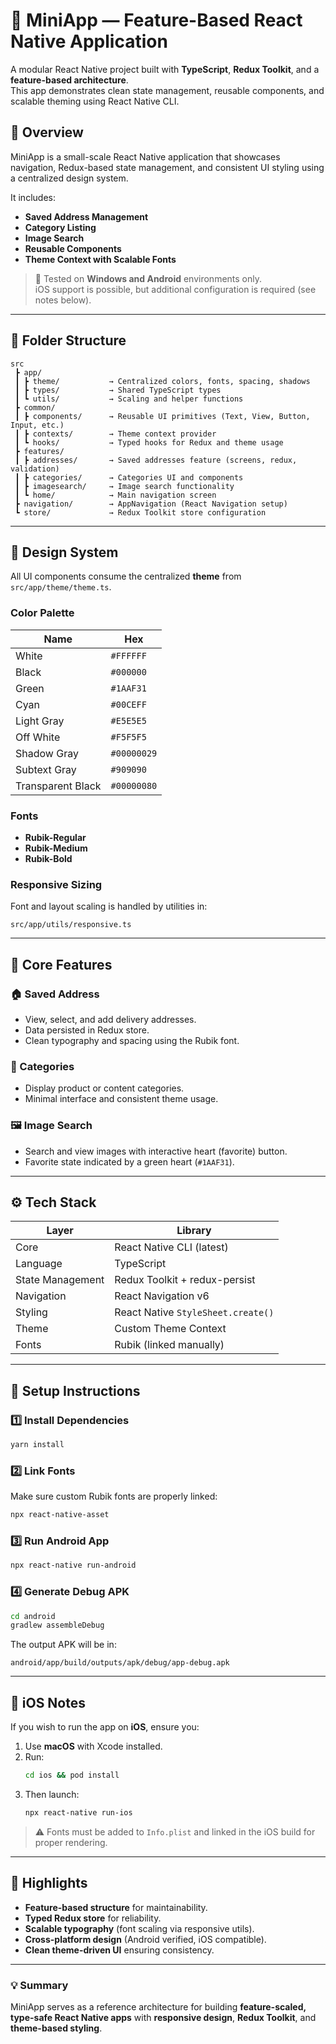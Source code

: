 # 🧭 MiniApp — Feature-Based React Native Application

A modular React Native project built with **TypeScript**, **Redux Toolkit**, and a **feature-based architecture**.  
This app demonstrates clean state management, reusable components, and scalable theming using React Native CLI.


## 📱 Overview

MiniApp is a small-scale React Native application that showcases navigation, Redux-based state management, and consistent UI styling using a centralized design system.

It includes:
- **Saved Address Management**
- **Category Listing**
- **Image Search**
- **Reusable Components**
- **Theme Context with Scalable Fonts**

> 🧪 Tested on **Windows and Android** environments only.  
> iOS support is possible, but additional configuration is required (see notes below).

---

## 🧩 Folder Structure

```
src
 ┣ app/
 ┃ ┣ theme/           → Centralized colors, fonts, spacing, shadows
 ┃ ┣ types/           → Shared TypeScript types
 ┃ ┗ utils/           → Scaling and helper functions
 ┣ common/
 ┃ ┣ components/      → Reusable UI primitives (Text, View, Button, Input, etc.)
 ┃ ┣ contexts/        → Theme context provider
 ┃ ┗ hooks/           → Typed hooks for Redux and theme usage
 ┣ features/
 ┃ ┣ addresses/       → Saved addresses feature (screens, redux, validation)
 ┃ ┣ categories/      → Categories UI and components
 ┃ ┣ imagesearch/     → Image search functionality
 ┃ ┗ home/            → Main navigation screen
 ┣ navigation/        → AppNavigation (React Navigation setup)
 ┗ store/             → Redux Toolkit store configuration
```

---

## 🎨 Design System

All UI components consume the centralized **theme** from `src/app/theme/theme.ts`.

### Color Palette
| Name | Hex |
|------|------|
| White | `#FFFFFF` |
| Black | `#000000` |
| Green | `#1AAF31` |
| Cyan | `#00CEFF` |
| Light Gray | `#E5E5E5` |
| Off White | `#F5F5F5` |
| Shadow Gray | `#00000029` |
| Subtext Gray | `#909090` |
| Transparent Black | `#00000080` |

### Fonts
- **Rubik-Regular**
- **Rubik-Medium**
- **Rubik-Bold**

### Responsive Sizing
Font and layout scaling is handled by utilities in:
```
src/app/utils/responsive.ts
```

---

## 🧠 Core Features

### 🏠 Saved Address
- View, select, and add delivery addresses.
- Data persisted in Redux store.
- Clean typography and spacing using the Rubik font.

### 📂 Categories
- Display product or content categories.
- Minimal interface and consistent theme usage.

### 🖼️ Image Search
- Search and view images with interactive heart (favorite) button.
- Favorite state indicated by a green heart (`#1AAF31`).

---

## ⚙️ Tech Stack

| Layer | Library |
|-------|----------|
| Core | React Native CLI (latest) |
| Language | TypeScript |
| State Management | Redux Toolkit + redux-persist |
| Navigation | React Navigation v6 |
| Styling | React Native `StyleSheet.create()` |
| Theme | Custom Theme Context |
| Fonts | Rubik (linked manually) |

---

## 🧩 Setup Instructions

### 1️⃣ Install Dependencies
```bash
yarn install
```

### 2️⃣ Link Fonts
Make sure custom Rubik fonts are properly linked:
```bash
npx react-native-asset
```

### 3️⃣ Run Android App
```bash
npx react-native run-android
```

### 4️⃣ Generate Debug APK
```bash
cd android
gradlew assembleDebug
```
The output APK will be in:
```
android/app/build/outputs/apk/debug/app-debug.apk
```

---

## 🍏 iOS Notes

If you wish to run the app on **iOS**, ensure you:
1. Use **macOS** with Xcode installed.
2. Run:
   ```bash
   cd ios && pod install
   ```
3. Then launch:
   ```bash
   npx react-native run-ios
   ```

> ⚠️ Fonts must be added to `Info.plist` and linked in the iOS build for proper rendering.

---

## 🚀 Highlights

- **Feature-based structure** for maintainability.
- **Typed Redux store** for reliability.
- **Scalable typography** (font scaling via responsive utils).
- **Cross-platform design** (Android verified, iOS compatible).
- **Clean theme-driven UI** ensuring consistency.

---


### 💡 Summary

MiniApp serves as a reference architecture for building **feature-scaled, type-safe React Native apps** 
with **responsive design**, **Redux Toolkit**, and **theme-based styling**.
